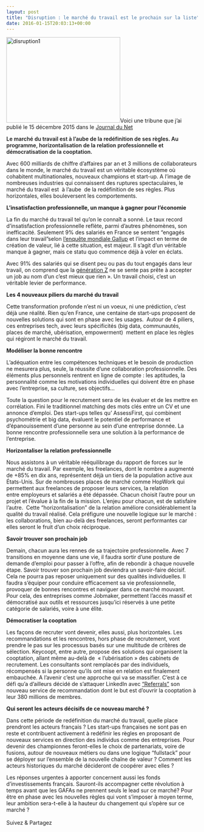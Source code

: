 ```yaml
---
layout: post
title: "Disruption : le marché du travail est le prochain sur la liste"
date: 2016-01-15T20:03:13+00:00
---
```

<div class="entry-content" itemprop="text">
<p><a href="/juliecoudry/uploads/2015/01/disruption1.jpg"><img class="alignleft size-medium wp-image-2511" src="/juliecoudry/uploads/2015/01/disruption1-300x225.jpg" alt="disruption1" width="300" height="225" srcset="/juliecoudry/uploads/2015/01/disruption1-300x225.jpg 300w, /juliecoudry/uploads/2015/01/disruption1-1024x767.jpg 1024w, /juliecoudry/uploads/2015/01/disruption1.jpg 1219w" sizes="(max-width: 300px) 100vw, 300px"></a>Voici une tribune que j’ai publié le 15 décembre 2015 dans le <a href="http://www.journaldunet.com/management/expert/63080/uberisation--ruptures--disruption---le-marche-du-travail-est-le-prochain-sur-la-liste.shtml">Journal du Net</a></p>
<p style="font-weight: 600;">Le marché du travail est à l’aube de la redéfinition de ses règles. Au programme, horizontalisation de la relation professionnelle et démocratisation de la cooptation.</p>
<p>Avec 600 milliards de chiffre d’affaires par an et 3 millions de collaborateurs dans le monde, le marché du travail est un véritable écosystème où cohabitent multinationales, nouveaux champions et start-up. A l’image de nombreuses industries qui connaissent des ruptures spectaculaires, le marché du travail est  à l’aube  de la redéfinition de ses règles. Plus horizontales, elles bouleversent les comportements.</p>
<p><b><strong>L’insatisfaction professionnelle, un manque à gagner pour l’économie</strong></b></p>
<p>La fin du marché du travail tel qu’on le connaît a sonné. Le taux record d’insatisfaction professionnelle reflète, parmi d’autres phénomènes, son inefficacité. Seulement 9% des salariés en France se sentent “engagés dans leur travail”selon <a href="http://www.gallup.com/poll/165269/worldwide-employees-engaged-work.aspx">l’enquête mondiale Gallup</a> et l’impact en terme de création de valeur, lié à cette situation, est majeur. Il s’agit d’un véritable manque à gagner, mais ce statu quo commence déjà à voler en éclats.</p>
<p>Avec 91% des salariés qui se disent peu ou pas du tout engagés dans leur travail, on comprend que la <a href="http://www.journaldunet.com/management/ressources-humaines/1151469-generation-z-definir-manager/">génération Z</a> ne se sente pas prête à accepter un job au nom d’un c’est mieux que rien ». Un travail choisi, c’est un véritable levier de performance.</p>
<p><b><strong>Les 4 nouveaux piliers du marché du travail</strong></b></p>
<p>Cette transformation profonde n’est ni un voeux, ni une prédiction, c’est déjà une réalité. Rien qu’en France, une centaine de start-ups proposent de nouvelles solutions qui sont en phase avec les usages.  Autour de 4 piliers, ces entreprises tech, avec leurs spécificités (big data, communautés, places de marché, ubérisation, empowerment)  mettent en place les règles qui régiront le marché du travail.</p>
<p><b><strong>Modéliser la bonne rencontre</strong></b></p>
<p>L’adéquation entre les compétences techniques et le besoin de production ne mesurera plus, seule, la réussite d’une collaboration professionnelle. Des éléments plus personnels rentrent en ligne de compte : les aptitudes, la personnalité comme les motivations individuelles qui doivent être en phase avec l’entreprise, sa culture, ses objectifs…</p>
<p>Toute la question pour le recrutement sera de les évaluer et de les mettre en corrélation. Fini le traditionnel matching des mots clés entre un CV et une annonce d’emploi. Des start-ups telles qu’ AssessFirst, qui combinent psychométrie et big data, évaluent le potentiel de performance et d’épanouissement d’une personne au sein d’une entreprise donnée. La bonne rencontre professionnelle sera une solution à la performance de l’entreprise.</p>
<p><b><strong>Horizontaliser la relation professionnelle</strong></b></p>
<p>Nous assistons à un véritable rééquilibrage du rapport de forces sur le marché du travail. Par exemple, les freelances, dont le nombre a augmenté de +85% en dix ans, représentent déjà un tiers de la population active aux États-Unis. Sur de nombreuses places de marché comme HopWork qui permettent aux freelances de proposer leurs services, la relation entre employeurs et salariés a été dépassée. Chacun choisit l’autre pour un projet et l’évalue à la fin de la mission. L’enjeu pour chacun, est de satisfaire l’autre.  Cette “horizontalisation” de la relation améliore considérablement la qualité du travail réalisé. Cela préfigure une nouvelle logique sur le marché : les collaborations, bien au-delà des freelances, seront performantes car elles seront le fruit d’un choix réciproque.</p>
<p><b><strong>Savoir trouver son prochain job</strong></b></p>
<p>Demain, chacun aura les rennes de sa trajectoire professionnelle. Avec 7 transitions en moyenne dans une vie, il faudra sortir d’une posture de demande d’emploi pour passer à l’offre, afin de rebondir à chaque nouvelle étape. Savoir trouver son prochain job deviendra un savoir-faire décisif. Cela ne pourra pas reposer uniquement sur des qualités individuelles. Il faudra s’équiper pour conduire efficacement sa vie professionnelle, provoquer de bonnes rencontres et naviguer dans ce marché mouvant. Pour cela, des entreprises comme Jobmaker, permettent l’accès massif et démocratisé aux outils et ressources jusqu’ici réservés à une petite catégorie de salariés, voire à une élite.</p>
<p><b><strong>D</strong></b><b><strong>émocratiser la cooptation</strong></b></p>
<p>Les façons de recruter vont devenir, elles aussi, plus horizontales. Les recommandations et les rencontres, hors phase de recrutement, vont prendre le pas sur les processus basés sur une multitude de critères de sélection. Keycoopt, entre autre, propose des solutions qui organisent la cooptation, allant même au-delà de  « l’ubérisation » des cabinets de recrutement. Les consultants sont remplacés par des individuels, récompensés si la personne qu’ils ont mise en relation est finalement embauchée. A l’avenir c’est une approche qui va se massifier. C’est à ce défi qu’a d’ailleurs décidé de s’attaquer LinkedIn avec <a href="http://exclusiverh.com/articles/recruter-reseaux-sociaux/nous-allons-continuer-a-nous-adresser-aux-nouvelles-generations-de-recruteurs-xavier-oliel-linkedin.htm">“Referrals”</a> son nouveau service de recommandation dont le but est d’ouvrir la cooptation à leur 380 millions de membres.</p>
<p><b><strong>Qui seront les acteurs décisifs de ce nouveau marché ?</strong></b></p>
<p>Dans cette période de redéfinition du marché du travail, quelle place prendront les acteurs français ? Les start-ups françaises ne sont pas en reste et contribuent activement à redéfinir les règles en proposant de nouveaux services en direction des individus comme des entreprises. Pour devenir des championnes feront-elles le choix de partenariats, voire de fusions, autour de nouveaux métiers ou dans une logique “fullstack” pour se déployer sur l’ensemble de la nouvelle chaîne de valeur ? Comment les acteurs historiques du marché décideront de coopérer avec elles ?</p>
<p>Les réponses urgentes à apporter concernent aussi les fonds d’investissements français. Sauront-ils accompagner cette révolution à temps avant que les GAFAs ne prennent seuls le lead sur ce marché? Pour être en phase avec les nouvelles règles qui vont s’imposer à moyen terme, leur ambition sera-t-elle à la hauteur du changement qui s’opère sur ce marché ?</p>
<div class="sfsi_Sicons" style="width: 100%; display: inline-block; vertical-align: middle; text-align:left">
<div style="margin:0px 8px 0px 0px; line-height: 24px"><span>Suivez &amp; Partagez</span></div>
<div class="sfsi_socialwpr">
<div class="sf_fb" style="text-align:left;width:98px"><div class="fb-like" href="http://www.juliecoudry.com/disruption-le-marche-du-travail-est-le-prochain-sur-la-liste/" width="180" send="false" showfaces="false" action="like" data-share="true" data-layout="button"></div></div>
<div class="sf_twiter" style="text-align:left;float:left;width:auto"><a href="http://twitter.com/share" data-count="none" class="sr-twitter-button twitter-share-button" lang="en" data-url="http://www.juliecoudry.com/disruption-le-marche-du-travail-est-le-prochain-sur-la-liste/" data-text="Disruption : le marché du travail est le prochain sur la liste"></a></div>
</div>
</div>
<!--<rdf:RDF xmlns:rdf="http://www.w3.org/1999/02/22-rdf-syntax-ns#"
			xmlns:dc="http://purl.org/dc/elements/1.1/"
			xmlns:trackback="http://madskills.com/public/xml/rss/module/trackback/">
		<rdf:Description rdf:about="http://www.juliecoudry.com/disruption-le-marche-du-travail-est-le-prochain-sur-la-liste/"
    dc:identifier="http://www.juliecoudry.com/disruption-le-marche-du-travail-est-le-prochain-sur-la-liste/"
    dc:title="Disruption : le marché du travail est le prochain sur la liste"
    trackback:ping="http://www.juliecoudry.com/disruption-le-marche-du-travail-est-le-prochain-sur-la-liste/trackback/" />
</rdf:RDF>-->
</div>
